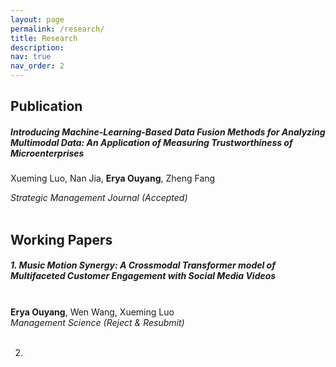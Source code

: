 ```yaml
---
layout: page
permalink: /research/
title: Research
description: 
nav: true
nav_order: 2
---
```

<!-- _pages/publications.md -->
<div class="Publications">
<h2><strong>Publication</strong></h2>

<h5><strong>Introducing Machine-Learning-Based Data Fusion Methods for Analyzing Multimodal Data: An Application of Measuring Trustworthiness of Microenterprises</strong></h5>
       
Xueming Luo, Nan Jia, <strong>Erya Ouyang</strong>, Zheng Fang<br>
   
<em>Strategic Management Journal (Accepted)</em><br><br>


</div>

<div class="Working Papers">
<h2><strong>Working Papers</strong></h2>
<h5>1. Music Motion Synergy: A Crossmodal Transformer model of Multifaceted Customer Engagement with Social Media Videos</strong></h5><br>
                                                                                                                                                            <strong>Erya Ouyang</strong>, Wen Wang, Xueming Luo<br>
       <em>Management Science (Reject & Resubmit)</em><br><br>


2. 

</div>
